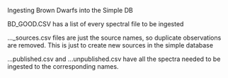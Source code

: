 Ingesting Brown Dwarfs into the Simple DB

BD_GOOD.CSV has a list of every spectral file to be ingested

...\_sources.csv files are just the source names, so duplicate observations are removed. This is just to create new sources in the simple database

...published.csv and ...unpublished.csv have all the spectra needed to be ingested to the corresponding names.
